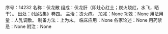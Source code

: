 序号：14232
名称：伏龙散
组成：伏龙肝（即灶心红土；炭火烧红，水飞，晒干）。
出处：《仙拈集》卷四。
主治：烫火疮。
加减：None
功效：None
用法用量：人乳调敷。
制备方法：上为末。
临床应用：None
各家论述：None
用药禁忌：None
附注：None
